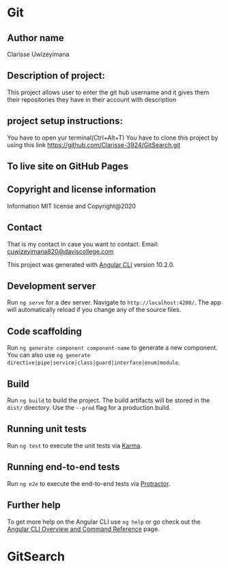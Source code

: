# Git

## Author name 

Clarisse Uwizeyimana

## Description of project:

This project allows user to enter the git hub username and it gives them their repositories they have in their account with description
## project setup instructions:

You have to open yur terminal(Ctrl+Alt+T) You have to clone this project by using this link https://github.com/Clarisse-3924/GitSearch.git

## To live site on GitHub Pages



## Copyright and license information
Information MIT license and Copyright@2020

## Contact

That is my contact in case you want to contact. Email: cuwizeyimana820@daviscollege.com

This project was generated with [Angular CLI](https://github.com/angular/angular-cli) version 10.2.0.

## Development server

Run `ng serve` for a dev server. Navigate to `http://localhost:4200/`. The app will automatically reload if you change any of the source files.

## Code scaffolding

Run `ng generate component component-name` to generate a new component. You can also use `ng generate directive|pipe|service|class|guard|interface|enum|module`.

## Build

Run `ng build` to build the project. The build artifacts will be stored in the `dist/` directory. Use the `--prod` flag for a production build.

## Running unit tests

Run `ng test` to execute the unit tests via [Karma](https://karma-runner.github.io).

## Running end-to-end tests

Run `ng e2e` to execute the end-to-end tests via [Protractor](http://www.protractortest.org/).

## Further help

To get more help on the Angular CLI use `ng help` or go check out the [Angular CLI Overview and Command Reference](https://angular.io/cli) page.
# GitSearch
